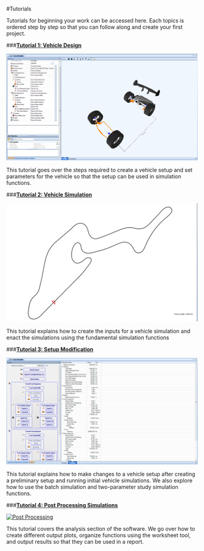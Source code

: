 #Tutorials

Tutorials for beginning your work can be accessed here.  Each topics is ordered step by step so that you can follow along and create your first project.

###__[Tutorial 1: Vehicle Design](Tutorial_1_Vehicle_Design/1_Tutorial_1.md)__

[![Design Tutorial](img/design_tutorial.png)](Tutorial_1_Vehicle_Design/1_Tutorial_1.md)

This tutorial goes over the steps required to create a vehicle setup and set parameters for the vehicle so that the setup can be used in simulation functions.

###__[Tutorial 2: Vehicle Simulation](Tutorial_2_Vehicle_Simulation/1_Tutorial_2.md)__

[![Vehicle Sim](img/rotate_map.png)](Tutorial_2_Vehicle_Simulation/1_Tutorial_2.md)

This tutorial explains how to create the inputs for a vehicle simulation and enact the simulations using the fundamental simulation functions

###__[Tutorial 3: Setup Modification](Tutorial_3_Modifying_Vehicle_Setup/1_Tutorial_4.md)__

[![Setup Tutorial](img/setup_tutorial.png)](Tutorial_3_Modifying_Vehicle_Setup/1_Tutorial_4.md)

This tutorial explains how to make changes to a vehicle setup after creating a preliminary setup and running initial vehicle simulations.  We also explore how to use the batch simulation and two-parameter study simulation functions.

###__[Tutorial 4: Post Processing Simulations](Tutorial_4_Post_Processing_Simulations/1_Tutorial_3.md)__

[![Post Processing](../img/post_processing_cover.png)](Tutorial_4_Post_Processing_Simulations/1_Tutorial_3.md)

This tutorial covers the analysis section of the software.  We go over how to create different output plots, organize functions using the worksheet tool, and output results so that they can be used in a report.